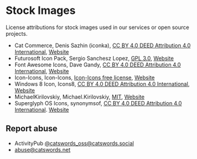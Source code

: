 # Stock Images

License attributions for stock images used in our services or open source projects.

* Cat Commerce, Denis Sazhin (iconka), [CC BY 4.0 DEED Attribution 4.0 International](https://creativecommons.org/licenses/by/4.0/), [Website](https://iconka.com/portfolio/cat-commerce/)
* Futurosoft Icon Pack, Sergio Sanchesz Lopez, [GPL 3.0](https://www.gnu.org/licenses/gpl-3.0.html), [Website](https://www.iconfinder.com/iconsets/Futurosoft_Icons)
* Font Awesome Icons, Dave Gandy, [CC BY 4.0 DEED Attribution 4.0 International](https://creativecommons.org/licenses/by/4.0/), [Website](http://fontawesome.io/)
* Icon-Icons, Icon-Icons, [Icon-Icons free license](https://icon-icons.com/license), [Website](https://icon-icons.com/)
* Windows 8 Icon, Icons8, [CC BY 4.0 DEED Attribution 4.0 International](https://creativecommons.org/licenses/by/4.0/), [Website](http://icons8.com/)
* MichaelKirilovskiy, Michael.Kirilovskiy, [MIT](https://opensource.org/license/mit), [Website](https://github.com/MichaelKirilovskiy/)
* Superglyph OS Icons, synonymsof, [CC BY 4.0 DEED Attribution 4.0 International](https://creativecommons.org/licenses/by/4.0/). [Website](https://synonymsof.com/)

## Report abuse
* ActivityPub [@catswords_oss@catswords.social](https://catswords.social/@catswords_oss)
* abuse@catswords.net
